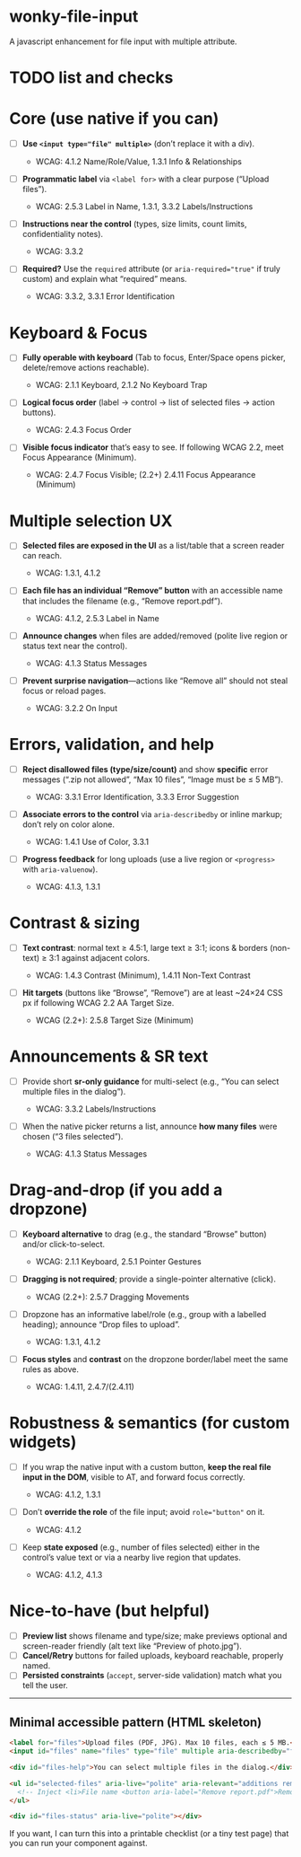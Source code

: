 # wonky-file-input
A javascript enhancement for file input with multiple attribute.

# TODO list and checks

# Core (use native if you can)

* [ ] **Use `<input type="file" multiple>`** (don’t replace it with a div).

  * WCAG: 4.1.2 Name/Role/Value, 1.3.1 Info & Relationships
* [ ] **Programmatic label** via `<label for>` with a clear purpose (“Upload files”).

  * WCAG: 2.5.3 Label in Name, 1.3.1, 3.3.2 Labels/Instructions
* [ ] **Instructions near the control** (types, size limits, count limits, confidentiality notes).

  * WCAG: 3.3.2
* [ ] **Required?** Use the `required` attribute (or `aria-required="true"` if truly custom) and explain what “required” means.

  * WCAG: 3.3.2, 3.3.1 Error Identification

# Keyboard & Focus

* [ ] **Fully operable with keyboard** (Tab to focus, Enter/Space opens picker, delete/remove actions reachable).

  * WCAG: 2.1.1 Keyboard, 2.1.2 No Keyboard Trap
* [ ] **Logical focus order** (label → control → list of selected files → action buttons).

  * WCAG: 2.4.3 Focus Order
* [ ] **Visible focus indicator** that’s easy to see. If following WCAG 2.2, meet Focus Appearance (Minimum).

  * WCAG: 2.4.7 Focus Visible; (2.2+) 2.4.11 Focus Appearance (Minimum)

# Multiple selection UX

* [ ] **Selected files are exposed in the UI** as a list/table that a screen reader can reach.

  * WCAG: 1.3.1, 4.1.2
* [ ] **Each file has an individual “Remove” button** with an accessible name that includes the filename (e.g., “Remove report.pdf”).

  * WCAG: 4.1.2, 2.5.3 Label in Name
* [ ] **Announce changes** when files are added/removed (polite live region or status text near the control).

  * WCAG: 4.1.3 Status Messages
* [ ] **Prevent surprise navigation**—actions like “Remove all” should not steal focus or reload pages.

  * WCAG: 3.2.2 On Input

# Errors, validation, and help

* [ ] **Reject disallowed files (type/size/count)** and show **specific** error messages (“.zip not allowed”, “Max 10 files”, “Image must be ≤ 5 MB”).

  * WCAG: 3.3.1 Error Identification, 3.3.3 Error Suggestion
* [ ] **Associate errors to the control** via `aria-describedby` or inline markup; don’t rely on color alone.

  * WCAG: 1.4.1 Use of Color, 3.3.1
* [ ] **Progress feedback** for long uploads (use a live region or `<progress>` with `aria-valuenow`).

  * WCAG: 4.1.3, 1.3.1

# Contrast & sizing

* [ ] **Text contrast**: normal text ≥ 4.5:1, large text ≥ 3:1; icons & borders (non-text) ≥ 3:1 against adjacent colors.

  * WCAG: 1.4.3 Contrast (Minimum), 1.4.11 Non-Text Contrast
* [ ] **Hit targets** (buttons like “Browse”, “Remove”) are at least \~24×24 CSS px if following WCAG 2.2 AA Target Size.

  * WCAG (2.2+): 2.5.8 Target Size (Minimum)

# Announcements & SR text

* [ ] Provide short **sr-only guidance** for multi-select (e.g., “You can select multiple files in the dialog”).

  * WCAG: 3.3.2 Labels/Instructions
* [ ] When the native picker returns a list, announce **how many files** were chosen (“3 files selected”).

  * WCAG: 4.1.3 Status Messages

# Drag-and-drop (if you add a dropzone)

* [ ] **Keyboard alternative** to drag (e.g., the standard “Browse” button) and/or click-to-select.

  * WCAG: 2.1.1 Keyboard, 2.5.1 Pointer Gestures
* [ ] **Dragging is not required**; provide a single-pointer alternative (click).

  * WCAG (2.2+): 2.5.7 Dragging Movements
* [ ] Dropzone has an informative label/role (e.g., group with a labelled heading); announce “Drop files to upload”.

  * WCAG: 1.3.1, 4.1.2
* [ ] **Focus styles** and **contrast** on the dropzone border/label meet the same rules as above.

  * WCAG: 1.4.11, 2.4.7/(2.4.11)

# Robustness & semantics (for custom widgets)

* [ ] If you wrap the native input with a custom button, **keep the real file input in the DOM**, visible to AT, and forward focus correctly.

  * WCAG: 4.1.2, 1.3.1
* [ ] Don’t **override the role** of the file input; avoid `role="button"` on it.

  * WCAG: 4.1.2
* [ ] Keep **state exposed** (e.g., number of files selected) either in the control’s value text or via a nearby live region that updates.

  * WCAG: 4.1.2, 4.1.3

# Nice-to-have (but helpful)

* [ ] **Preview list** shows filename and type/size; make previews optional and screen-reader friendly (alt text like “Preview of photo.jpg”).
* [ ] **Cancel/Retry** buttons for failed uploads, keyboard reachable, properly named.
* [ ] **Persisted constraints** (`accept`, server-side validation) match what you tell the user.

---

## Minimal accessible pattern (HTML skeleton)

```html
<label for="files">Upload files (PDF, JPG). Max 10 files, each ≤ 5 MB.</label>
<input id="files" name="files" type="file" multiple aria-describedby="files-help files-status" accept=".pdf,.jpg,.jpeg,image/jpeg,application/pdf" required>

<div id="files-help">You can select multiple files in the dialog.</div>

<ul id="selected-files" aria-live="polite" aria-relevant="additions removals">
  <!-- Inject <li>File name <button aria-label="Remove report.pdf">Remove</button></li> -->
</ul>

<div id="files-status" aria-live="polite"></div>
```

If you want, I can turn this into a printable checklist (or a tiny test page) that you can run your component against.
